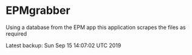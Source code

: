 # EPMgrabber
Using a database from the EPM app this application scrapes the files as required


Latest backup: Sun Sep 15 14:07:02 UTC 2019
